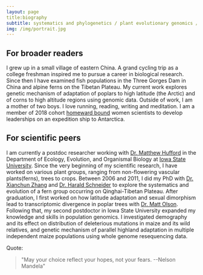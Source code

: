 ```yaml
---
layout: page
title:biography
subtitle: systematics and phylogenetics / plant evolutionary genomics / population genomics 
img: /img/portrait.jpg
---
```



## For broader readers

I grew up in a small village of eastern China. A grand cycling trip as a college freshman inspired me to pursue a career in biological research. 
Since then I have examined fish populations in the Three Gorges Dam in China and alpine ferns on the Tibetan Plateau. 
My current work explores genetic mechanism of adaptation of poplars to high latitude (the Arctic) and of corns to high altitude regions using genomic data. 
Outside of work, I am a mother of two boys. I love running, reading, writing and meditation. I am a member of 2018 cohort [homeward bound](https://homewardboundprojects.com.au/about/) women scientists to develop leaderships on an expedition ship to Antarctica. 

## For scientific peers

I am currently a postdoc researcher working with [Dr. Matthew Hufford](http://www.public.iastate.edu/~mhufford/HuffordLab/home.html) in the Department of Ecology, Evolution, and Organismal Biology at [Iowa State University](https://www.iastate.edu/). 
Since the very beginning of my scientific research, I have worked on various plant groups, ranging from non-flowering vascular plants(ferns), trees to crops. 
Between 2006 and 2011, I did my PhD with [Dr. Xianchun Zhang](http://sourcedb.ib.cas.cn/cn/expert/201212/t20121209_3702157.html) and [Dr. Harald Schneider](http://sourcedb.xtbg.cas.cn/zw/zjrck/yjy/201705/t20170505_4784092.html) to explore the systematics and evolution of a fern group occurring on Qinghai-Tibetan Plateau.
After graduation, I first worked on how latitude adaptation and sexual dimorphism lead to transcriptomic divergence in poplar trees with [Dr. Matt Olson](http://www.faculty.biol.ttu.edu/olson/Welcome.html).
Following that, my second postdoctor in Iowa State University expanded my knowledge and skills in population genomics. I investigated demography and its effect on distribution of deleterious mutations in maize and its wild relatives, and genetic mechanism of parallel highland adaptation in multiple independent maize populations using whole genome resequencing data. 

Quote:

>"May your choice reflect your hopes, not your fears.
>                                     --Nelson Mandela"








